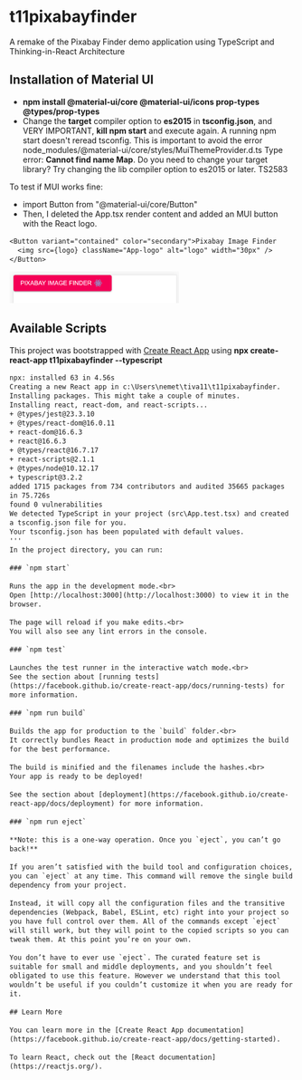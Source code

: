 # t11pixabayfinder
A remake of the Pixabay Finder demo application using TypeScript and Thinking-in-React Architecture
## Installation of Material UI
- **npm install @material-ui/core @material-ui/icons prop-types @types/prop-types**
- Change the **target** compiler option to **es2015** in **tsconfig.json**, and VERY IMPORTANT, **kill npm start** and execute again. A running npm start doesn't reread tsconfig. This is important to avoid the error node_modules/@material-ui/core/styles/MuiThemeProvider.d.ts 
Type error: **Cannot find name Map**. Do you need to change your target library? Try changing the lib compiler option to es2015 or later. TS2583

To test if MUI works fine:
- import Button from "@material-ui/core/Button"
- Then, I deleted the App.tsx render content and added an MUI button with the React logo.
```
<Button variant="contained" color="secondary">Pixabay Image Finder
  <img src={logo} className="App-logo" alt="logo" width="30px" />
</Button>
```
<img src="public\materialuibuttonwithreactlogo.png" width="300px"/>

## Available Scripts
This project was bootstrapped with [Create React App](https://github.com/facebook/create-react-app) using **npx create-react-app t11pixabayfinder --typescript**
```
npx: installed 63 in 4.56s
Creating a new React app in c:\Users\nemet\tiva11\t11pixabayfinder.
Installing packages. This might take a couple of minutes.
Installing react, react-dom, and react-scripts...
+ @types/jest@23.3.10
+ @types/react-dom@16.0.11
+ react-dom@16.6.3
+ react@16.6.3
+ @types/react@16.7.17
+ react-scripts@2.1.1
+ @types/node@10.12.17
+ typescript@3.2.2
added 1715 packages from 734 contributors and audited 35665 packages in 75.726s
found 0 vulnerabilities
We detected TypeScript in your project (src\App.test.tsx) and created a tsconfig.json file for you.
Your tsconfig.json has been populated with default values.
'''
In the project directory, you can run:

### `npm start`

Runs the app in the development mode.<br>
Open [http://localhost:3000](http://localhost:3000) to view it in the browser.

The page will reload if you make edits.<br>
You will also see any lint errors in the console.

### `npm test`

Launches the test runner in the interactive watch mode.<br>
See the section about [running tests](https://facebook.github.io/create-react-app/docs/running-tests) for more information.

### `npm run build`

Builds the app for production to the `build` folder.<br>
It correctly bundles React in production mode and optimizes the build for the best performance.

The build is minified and the filenames include the hashes.<br>
Your app is ready to be deployed!

See the section about [deployment](https://facebook.github.io/create-react-app/docs/deployment) for more information.

### `npm run eject`

**Note: this is a one-way operation. Once you `eject`, you can’t go back!**

If you aren’t satisfied with the build tool and configuration choices, you can `eject` at any time. This command will remove the single build dependency from your project.

Instead, it will copy all the configuration files and the transitive dependencies (Webpack, Babel, ESLint, etc) right into your project so you have full control over them. All of the commands except `eject` will still work, but they will point to the copied scripts so you can tweak them. At this point you’re on your own.

You don’t have to ever use `eject`. The curated feature set is suitable for small and middle deployments, and you shouldn’t feel obligated to use this feature. However we understand that this tool wouldn’t be useful if you couldn’t customize it when you are ready for it.

## Learn More

You can learn more in the [Create React App documentation](https://facebook.github.io/create-react-app/docs/getting-started).

To learn React, check out the [React documentation](https://reactjs.org/).
